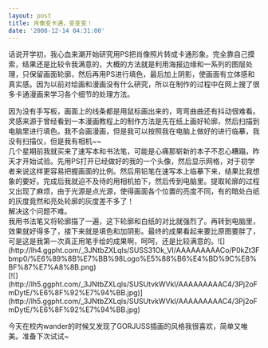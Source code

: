 ```yaml
---
layout: post
title: 肖像变卡通，变变变！
date: '2008-12-14 04:31:00'
---
```



话说开学初，我心血来潮开始研究用PS把肖像照片转成卡通形象。完全靠自己摸索，结果还是比较令我满意的，大概的方法就是利用海报边缘和一系列的图层处理，只保留画面轮廓，然后再用PS进行填色，最后加上阴影，使画面有立体感和真实感。因为以前对绘画和漫画没有什么研究，所以在制作的过程中在网上搜了很多卡通漫画来学习各个细节的处理方法。

<div><div>因为没有手写板，画面上的线条都是用鼠标画出来的，弯弯曲曲还有抖动很难看。灵感来源于曾经看到一本漫画教程上的制作方法是先在纸上画好轮廓，然后扫描到电脑里进行填色。我不会画漫画，但是我可以按照我在电脑上做好的进行临摹，我没有扫描仪，但是我有相机~~</div><div>几个星期前我就买来了速写本和书法笔，可能是心痛那崭新的本子不忍心糟蹋，昨天才开始试验。先用PS打开已经做好的我的一个头像，然后显示网格，对于初学者来说这样更容易把握画面的比例。然后用铅笔在速写本上临摹下来，结果比我想象的要好。完成后我就迫不及待的用相机拍下，然后传到电脑里。提取轮廓的过程又出现了麻烦，由于光源是点光源，使得画面各个位置的亮度不同，有的暗处白纸的灰度竟然和亮处轮廓的灰度差不多了！</div><div>解决这个问题不难。</div><div>我用书法笔又将轮廓描了一遍，这下轮廓和白纸的对比就强烈了。再转到电脑里，效果就好得多了，接下来就是填色和加阴影。最终的成果看起来要比原图要胖了，可是这是我第一次真正用笔手绘的成果啊，呵呵，还是比较满意的。![](http://lh4.ggpht.com/_3JNtbZXLqls/SUSS31Ok_VI/AAAAAAAAACo/P0kZt3Fbmp0/%E6%89%8B%E7%BB%98Logo%E5%88%B6%E4%BD%9C%E8%BF%87%E7%A8%8B.png)</div></div>[![](http://lh5.ggpht.com/_3JNtbZXLqls/SUSUtvkWVkI/AAAAAAAAAC4/3Pj2oFmDytE/%E6%8F%92%E7%94%BB.jpg)](http://lh5.ggpht.com/_3JNtbZXLqls/SUSUtvkWVkI/AAAAAAAAAC4/3Pj2oFmDytE/%E6%8F%92%E7%94%BB.jpg)

今天在校内wander的时候又发现了GORJUSS插画的风格我很喜欢，简单又唯美。准备下次试试~

[](http://lh5.ggpht.com/_3JNtbZXLqls/SUSUtvkWVkI/AAAAAAAAAC4/3Pj2oFmDytE/%E6%8F%92%E7%94%BB.jpg)

[](http://3.bp.blogspot.com/_3JNtbZXLqls/SUSUtvkWVkI/AAAAAAAAAC4/3Pj2oFmDytE/s1600-h/%E6%8F%92%E7%94%BB.jpg)

[](http://3.bp.blogspot.com/_3JNtbZXLqls/SUSUtvkWVkI/AAAAAAAAAC4/3Pj2oFmDytE/s1600-h/%E6%8F%92%E7%94%BB.jpg)

[](http://3.bp.blogspot.com/_3JNtbZXLqls/SUSUtvkWVkI/AAAAAAAAAC4/3Pj2oFmDytE/s1600-h/%E6%8F%92%E7%94%BB.jpg) [](http://3.bp.blogspot.com/_3JNtbZXLqls/SUSUtvkWVkI/AAAAAAAAAC4/3Pj2oFmDytE/s1600-h/%E6%8F%92%E7%94%BB.jpg)


